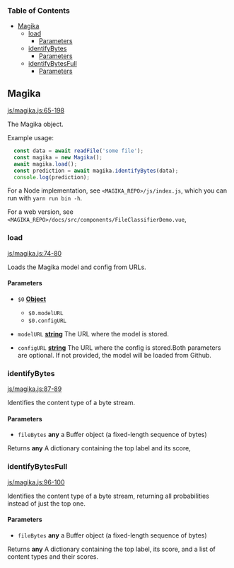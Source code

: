 <!-- Generated by documentation.js. Update this documentation by updating the source code. -->

### Table of Contents

*   [Magika][1]
    *   [load][2]
        *   [Parameters][3]
    *   [identifyBytes][4]
        *   [Parameters][5]
    *   [identifyBytesFull][6]
        *   [Parameters][7]

## Magika

[js/magika.js:65-198][8]

The Magika object.

Example usage:

```js
  const data = await readFile('some file');
  const magika = new Magika();
  await magika.load();
  const prediction = await magika.identifyBytes(data);
  console.log(prediction);
```

For a Node implementation, see `<MAGIKA_REPO>/js/index.js`, which you can run with `yarn run bin -h`.

For a web version, see `<MAGIKA_REPO>/docs/src/components/FileClassifierDemo.vue`,

### load

[js/magika.js:74-80][9]

Loads the Magika model and config from URLs.

#### Parameters

*   `$0` **[Object][10]**&#x20;

    *   `$0.modelURL` &#x20;
    *   `$0.configURL` &#x20;
*   `modelURL` **[string][11]** The URL where the model is stored.
*   `configURL` **[string][11]** The URL where the config is stored.Both parameters are optional. If not provided, the model will be loaded from Github.

### identifyBytes

[js/magika.js:87-89][12]

Identifies the content type of a byte stream.

#### Parameters

*   `fileBytes` **any** a Buffer object (a fixed-length sequence of bytes)

Returns **any** A dictionary containing the top label and its score,

### identifyBytesFull

[js/magika.js:96-100][13]

Identifies the content type of a byte stream, returning all probabilities instead of just the top one.

#### Parameters

*   `fileBytes` **any** a Buffer object (a fixed-length sequence of bytes)

Returns **any** A dictionary containing the top label, its score, and a list of content types and their scores.

[1]: #magika

[2]: #load

[3]: #parameters

[4]: #identifybytes

[5]: #parameters-1

[6]: #identifybytesfull

[7]: #parameters-2

[8]: https://github.com/google/magika/blob/bf8bf4817bf18ae9e2621cfaf7e98ca73129b044/js/magika.js#L65-L198 "Source code on GitHub"

[9]: https://github.com/google/magika/blob/bf8bf4817bf18ae9e2621cfaf7e98ca73129b044/js/magika.js#L74-L80 "Source code on GitHub"

[10]: https://developer.mozilla.org/docs/Web/JavaScript/Reference/Global_Objects/Object

[11]: https://developer.mozilla.org/docs/Web/JavaScript/Reference/Global_Objects/String

[12]: https://github.com/google/magika/blob/bf8bf4817bf18ae9e2621cfaf7e98ca73129b044/js/magika.js#L87-L89 "Source code on GitHub"

[13]: https://github.com/google/magika/blob/bf8bf4817bf18ae9e2621cfaf7e98ca73129b044/js/magika.js#L96-L100 "Source code on GitHub"
